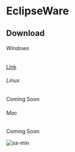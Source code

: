 # EclipseWare


## Download
###### Windows
[Link](https://linkvertise.com/221150/eclipseware/1)

###### Linux
Coming Soon

###### Mac
Coming Soon

![sa-min](https://user-images.githubusercontent.com/99494277/182551489-42bf7478-e2a8-4abb-8de3-44a19acf758b.jpg)
